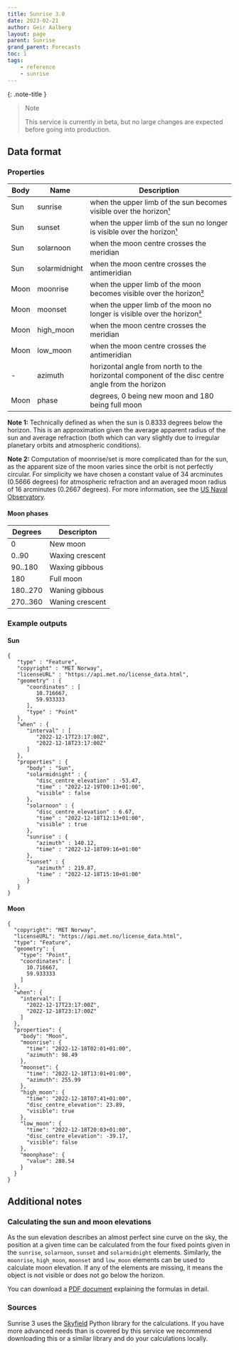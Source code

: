 ```yaml
---
title: Sunrise 3.0
date: 2023-02-21
author: Geir Aalberg
layout: page
parent: Sunrise
grand_parent: Forecasts
toc: 1
tags:
    - reference
    - sunrise
---
```


{: .note-title }
> Note
>
> This service is currently in beta, but no large changes are expected before going into production.

## Data format

### Properties

|Body|Name|Description|
|----|----|-----------|
|Sun |sunrise|when the upper limb of the sun becomes visible over the horizon[¹](#prop1)|
|Sun |sunset|when the upper limb of the sun no longer is visible over the horizon[¹](#prop1)|
|Sun |solarnoon|when the moon centre crosses the meridian|
|Sun |solarmidnight|when the moon centre crosses the antimeridian|
|Moon|moonrise|when the upper limb of the moon becomes visible over the horizon[²](#prop2)|
|Moon|moonset|when the upper limb of the moon no longer is visible over the horizon[²](#prop2)|
|Moon|high_moon|when the moon centre crosses the meridian|
|Moon|low_moon|when the moon centre crosses the antimeridian|
| -  |azimuth|horizontal angle from north to the horizontal component of the disc centre angle from the horizon
|Moon|phase|degrees, 0 being new moon and 180 being full moon|

<b id="prop1">Note 1:</b> Technically defined as when the sun is 0.8333 degrees below the horizon.
This is an approximation given the average apparent radius of the sun and
average refraction (both which can vary slightly due to irregular planetary
orbits and atmospheric conditions).

<b id="prop2">Note 2:</b> Computation of moonrise/set is more complicated than for the sun, as
the apparent size of the moon varies since the orbit is not perfectly circular.
For simplicity we have chosen a constant value of 34 arcminutes (0.5666 degrees)
for atmospheric refraction and an averaged moon radius of 16 arcminutes (0.2667
degrees). For more information, see the [US Naval
Observatory](https://aa.usno.navy.mil/faq/RST_defs).

#### Moon phases

|Degrees |Descripton|
|--------|----------|
|  0     |New moon|
|  0..90 |Waxing crescent|
| 90..180|Waxing gibbous |
| 180    |Full moon      |
|180..270|Waning gibbous |
|270..360|Waning crescent|

### Example outputs

#### Sun

    {
       "type" : "Feature",
       "copyright" : "MET Norway",
       "licenseURL" : "https://api.met.no/license_data.html",
       "geometry" : {
          "coordinates" : [
             10.716667,
             59.933333
          ],
          "type" : "Point"
       },
       "when" : {
          "interval" : [
             "2022-12-17T23:17:00Z",
             "2022-12-18T23:17:00Z"
          ]
       },
       "properties" : {
          "body" : "Sun",
          "solarmidnight" : {
             "disc_centre_elevation" : -53.47,
             "time" : "2022-12-19T00:13+01:00",
             "visible" : false
          },
          "solarnoon" : {
             "disc_centre_elevation" : 6.67,
             "time" : "2022-12-18T12:13+01:00",
             "visible" : true
          },
          "sunrise" : {
             "azimuth" : 140.12,
             "time" : "2022-12-18T09:16+01:00"
          },
          "sunset" : {
             "azimuth" : 219.87,
             "time" : "2022-12-18T15:10+01:00"
          }
       }
    }

#### Moon

    {
      "copyright": "MET Norway",
      "licenseURL": "https://api.met.no/license_data.html",
      "type": "Feature",
      "geometry": {
        "type": "Point",
        "coordinates": [
          10.716667,
          59.933333
        ]
      },
      "when": {
        "interval": [
          "2022-12-17T23:17:00Z",
          "2022-12-18T23:17:00Z"
        ]
      },
      "properties": {
        "body": "Moon",
        "moonrise": {
          "time": "2022-12-18T02:01+01:00",
          "azimuth": 98.49
        },
        "moonset": {
          "time": "2022-12-18T13:01+01:00",
          "azimuth": 255.99
        },
        "high_moon": {
          "time": "2022-12-18T07:41+01:00",
          "disc_centre_elevation": 23.89,
          "visible": true
        },
        "low_moon": {
          "time": "2022-12-18T20:03+01:00",
          "disc_centre_elevation": -39.17,
          "visible": false
        },
        "moonphase": {
          "value": 288.54
        }
      }
    }




## Additional notes

### Calculating the sun and moon elevations

As the sun elevation describes an almost perfect sine curve on the sky,
the position at a given time can be calculated from the four fixed points
given in the `sunrise`, `solarnoon`, `sunset` and `solarmidnight` elements.
Similarly, the `moonrise`, `high_moon`, `moonset` and `low_moon` elements
can be used to calculate moon elevation. If any of the elements are missing,
it means the object is not visible or does not go below the horizon.

You can download a [PDF document](/doc/assets/PoleSunZenith.pdf) explaining
the formulas in detail.

### Sources

Sunrise 3 uses the [Skyfield](https://rhodesmill.org/skyfield/almanac.html) Python
library for the calculations. If you have more advanced needs than is covered by
this service we recommend downloading this or a similar library and do your
calculations locally.